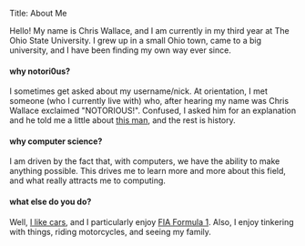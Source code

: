 Title: About Me

Hello! My name is Chris Wallace, and I am currently in my third year at The
Ohio State University. I grew up in a small Ohio town, came to a big
university, and I have been finding my own way ever since.

#### why notori0us?
I sometimes get asked about my username/nick. At orientation, I met someone
(who I currently live with) who, after hearing my name was Chris Wallace
exclaimed "NOTORIOUS!". Confused, I asked him for an explanation and he told me
a little about [this man](https://en.wikipedia.org/wiki/The_Notorious_BIG), and
the rest is history.

#### why computer science?
I am driven by the fact that, with computers, we have the ability to
make anything possible. This drives me to learn more and more about this field,
and what really attracts me to computing.

#### what else do you do?
Well, [I like cars](/files/static-site-images/240d.jpg), and I particularly
enjoy [FIA Formula 1](https://en.wikipedia.org/wiki/Formula_One). Also, I enjoy
tinkering with things, riding motorcycles, and seeing my family.
